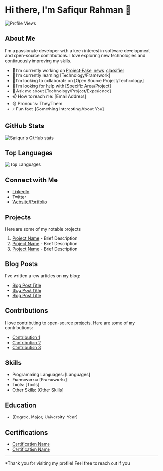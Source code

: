 # Hi there, I'm Safiqur Rahman 👋

![Profile Views](https://komarev.com/ghpvc/?username=safiqurrahmang7&color=green)

## About Me

I'm a passionate developer with a keen interest in software development and open-source contributions. I love exploring new technologies and continuously improving my skills.

- 🔭 I’m currently working on [Project-Fake_news_classifier]([URL](https://github.com/safiqurrahmang7/Project-Fake_news_classifier))
- 🌱 I’m currently learning [Technology/Framework]
- 👯 I’m looking to collaborate on [Open Source Project/Technology]
- 🤔 I’m looking for help with [Specific Area/Project]
- 💬 Ask me about [Technology/Project/Experience]
- 📫 How to reach me: [Email Address]
- 😄 Pronouns: They/Them
- ⚡ Fun fact: [Something Interesting About You]

## GitHub Stats

![Safiqur's GitHub stats](https://github-readme-stats.vercel.app/api?username=safiqurrahmang7&show_icons=true&theme=radical)

## Top Languages

![Top Languages](https://github-readme-stats.vercel.app/api/top-langs/?username=safiqurrahmang7&layout=compact&theme=radical)

## Connect with Me

- [LinkedIn](https://www.linkedin.com/in/safiqurrahmang7)
- [Twitter](https://twitter.com/safiqurrahmang7)
- [Website/Portfolio](URL)

## Projects

Here are some of my notable projects:

1. [Project Name](URL) - Brief Description
2. [Project Name](URL) - Brief Description
3. [Project Name](URL) - Brief Description

## Blog Posts

I've written a few articles on my blog:

- [Blog Post Title](URL)
- [Blog Post Title](URL)
- [Blog Post Title](URL)

## Contributions

I love contributing to open-source projects. Here are some of my contributions:

- [Contribution 1](URL)
- [Contribution 2](URL)
- [Contribution 3](URL)

## Skills

- Programming Languages: [Languages]
- Frameworks: [Frameworks]
- Tools: [Tools]
- Other Skills: [Other Skills]

## Education

- [Degree, Major, University, Year]

## Certifications

- [Certification Name](URL)
- [Certification Name](URL)

---

*Thank you for visiting my profile! Feel free to reach out if you
